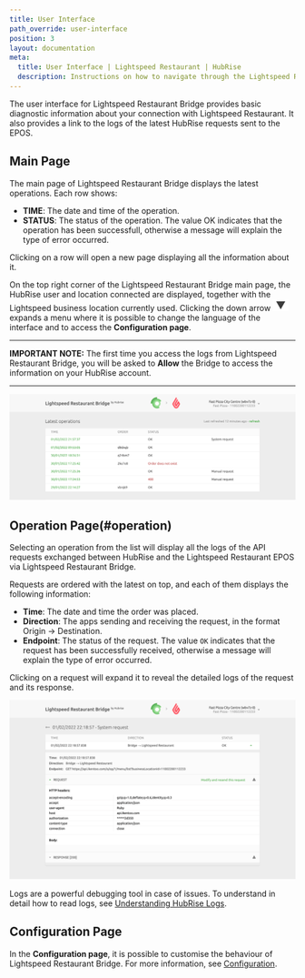 ```yaml
---
title: User Interface
path_override: user-interface
position: 3
layout: documentation
meta:
  title: User Interface | Lightspeed Restaurant | HubRise
  description: Instructions on how to navigate through the Lightspeed Restaurant Bridge user interface. Connect apps and synchronise your data.
---
```


The user interface for Lightspeed Restaurant Bridge provides basic diagnostic information about your connection with Lightspeed Restaurant.
It also provides a link to the logs of the latest HubRise requests sent to the EPOS.

## Main Page

The main page of Lightspeed Restaurant Bridge displays the latest operations. Each row shows:

- **TIME**: The date and time of the operation.
- **STATUS**: The status of the operation. The value OK indicates that the operation has been successfull, otherwise a message will explain the type of error occurred.

Clicking on a row will open a new page displaying all the information about it.

On the top right corner of the Lightspeed Restaurant Bridge main page, the HubRise user and location connected are displayed, together with the Lightspeed business location currently used. Clicking the down arrow <InlineImage width="28" height="21">![Down arrow icon](../images/001-arrow.jpg)</InlineImage> expands a menu where it is possible to change the language of the interface and to access the **Configuration page**.

---

**IMPORTANT NOTE:** The first time you access the logs from Lightspeed Restaurant Bridge, you will be asked to **Allow** the Bridge to access the information on your HubRise account.

---

![Main page](./images/003-2x-main-page-truncated.png)

## Operation Page(#operation)

Selecting an operation from the list will display all the logs of the API requests exchanged between HubRise and the Lightspeed Restaurant EPOS via Lightspeed Restaurant Bridge.

Requests are ordered with the latest on top, and each of them displays the following information:

- **Time**: The date and time the order was placed.
- **Direction**: The apps sending and receiving the request, in the format Origin → Destination.
- **Endpoint**: The status of the request. The value `OK` indicates that the request has been successfully received, otherwise a message will explain the type of error occurred.

Clicking on a request will expand it to reveal the detailed logs of the request and its response.

![Order page](./images/005-2x-operations-page.png)

Logs are a powerful debugging tool in case of issues. To understand in detail how to read logs, see [Understanding HubRise Logs](/docs/hubrise-logs/).

## Configuration Page

In the **Configuration page**, it is possible to customise the behaviour of Lightspeed Restaurant Bridge.
For more information, see [Configuration](/apps/lightspeed-restaurant/configuration).
